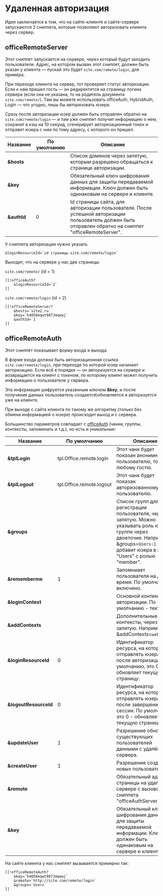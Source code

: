 # Удаленная авторизация

Идея заключается в том, что на сайте-клиенте и сайте-сервере запускаются 2 сниппета, которые позволяют авторизовать клиента через сервер.

## officeRemoteServer

Этот сниппет запускается на сервере, через который будут заходить пользователи.
Адрес, на котором вызван этот сниппет, должен быть указан у клиента — пускай это будет `site.com/remote/login`, для примера.

При переходе клиента на сервер, тот проверяет статус авторизации. Если к нам пришел гость — он редиректится на страницу логина сервера (если она не указана, то на родитель документа `site.com/remote/`).
Там вы можете использовать officeAuth, HybridAuth, Login — что угодно, лишь бы авторизовать юзера.

Сразу после авторизации юзер должен быть отправлен обратно на `site.com/remote/login` — и там уже сниппет получит информацию о нем, сохранит в кэш на 10 секунд, сгенерирует авторизационный токен и отправит юзера с ним по тому адресу, с которого он пришел.

| Название    | По умолчанию | Описание                                                                                                                                                |
|-------------|--------------|---------------------------------------------------------------------------------------------------------------------------------------------------------|
| **&hosts**  |              | Список доменов через запятую, которым разрешено обращаться к странице авторизации.                                                                      |
| **&key**    |              | Обязательный ключ шифрования данных для защиты передаваемой информации. Ключ должен быть одинаковым на сервере и клиенте.                               |
| **&authId** | 0            | Id страницы сайта, для авторизации пользователя. После успешной авторизации пользователь должен быть отправлен обратно на сниппет "officeRemoteServer". |

У сниппета авторизации нужно указать

```modx
&loginResourceId=`id страницы site.com/remote/login`
```

Выходит, что на сервере у нас две страницы:

`site.com/remote/` (id = 1)

```modx
[[!officeAuth?
    &loginResourceId=`2`
]]
```

`site.com/remote/login` (id = 2)

```modx
[[!officeRemoteServer?
    &hosts=`site2.ru`
    &key=`h4O58eqwt987Jmqewj`
    &authId=`1`
]]
```

## officeRemoteAuth

Этот сниппет показывает форму входа и выхода.

В форме входа должна быть авторизационная ссылка `site.com/remote/login`, при переходе по которой юзер начинает авторизацию.
Если всё в порядке — он авторизуется на сервере и возвращается на клиент с токеном, по которому клиент может получить информацию о пользователе у сервера.

Эта информация шифруется указанным ключом **&key**, и после получения данных пользователь создается\обновляется и авторизуется уже на клиенте.

При выходе с сайта клиента по такому же алгоритму (только без обмена информацией о юзере) происходит выход и с сервера.

Большинство параметров совпадает с [officeAuth][1] (чанки, группы, контексты, запоминать и т.д.), но есть и уникальные:

| Название              | По умолчанию             | Описание                                                                                                                                                                                    |
|-----------------------|--------------------------|---------------------------------------------------------------------------------------------------------------------------------------------------------------------------------------------|
| **&tplLogin**         | tpl.Office.remote.login  | Этот чанк будет показан анонимному пользователю, то есть любому гостю.                                                                                                                      |
| **&tplLogout**        | tpl.Office.remote.logout | Этот чанк будет показан авторизованному пользователю.                                                                                                                                       |
| **&groups**           |                          | Список групп для регистрации пользователя, через запятую. Можно указывать роль юзера в группе через двоеточие. Например, &groups=`Users:1` добавит юзера в группу "Users" с ролью "member". |
| **&rememberme**       | 1                        | Запомниает пользователя на долгое время. По умолчанию - включено.                                                                                                                           |
| **&loginContext**     |                          | Основной контекст для авторизации. По умолчанию - текущий.                                                                                                                                  |
| **&addContexts**      |                          | Дополнительные контексты, через запятую. Например, &addContexts=`web,ru,en`                                                                                                                 |
| **&loginResourceId**  | 0                        | Идентификатор ресурса, на который отправлять юзера после авторизации. По умолчанию, это 0 - обновляет текущую страницу.                                                                     |
| **&logoutResourceId** | 0                        | Идентификатор ресурса, на который отправлять юзера после завершения сессии. По умолчанию, это 0 - обновляет текущую страницу.                                                               |
| **&updateUser**       | 1                        | Разрешение обновлять существующих пользователей данными с удалённого сервера.                                                                                                               |
| **&createUser**       | 1                        | Разрешение создавать новых пользователей.                                                                                                                                                   |
| **&remote**           |                          | Обязательный адрес страницы на удалённом сервере с вызовом сниппета "officeAuthServer".                                                                                                     |
| **&key**              |                          | Обязательный ключ шифрования данных для защиты передаваемой информации. Ключ должен быть одинаковым на сервере и клиенте.                                                                   |

На сайте клиента у нас сниппет вызывается примерно так:

```modx
[[!officeRemoteAuth?
    &key=`h4O58eqwt987Jmqewj`
    &remote=`http://site.com/remote/login`
    &groups=`Users`
]]
```

[1]: /components/19_Office/03_Контроллеры/01_Авторизация.md
